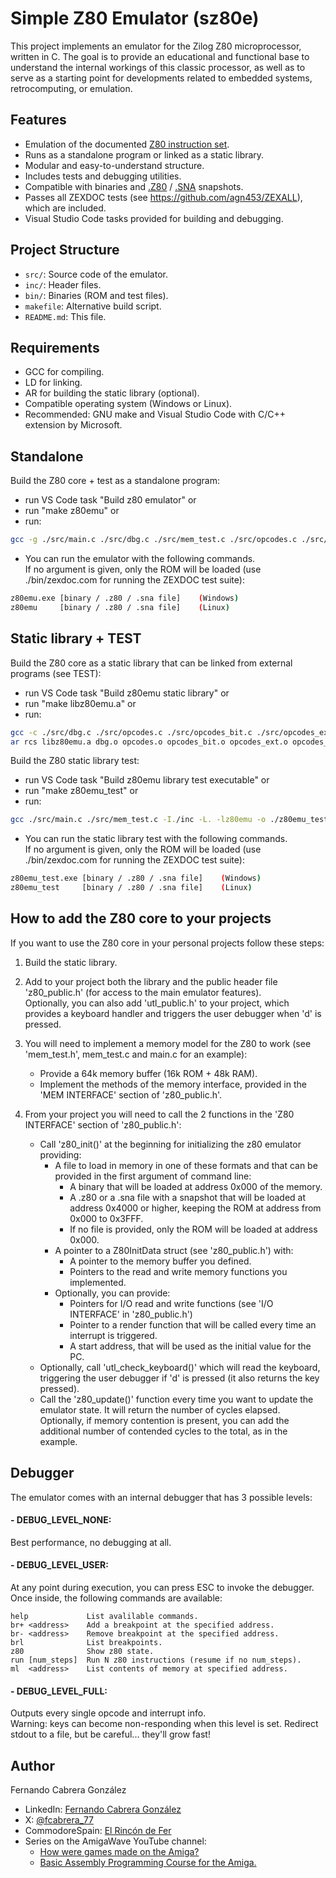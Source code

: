 
# Simple Z80 Emulator (sz80e)

This project implements an emulator for the Zilog Z80 microprocessor, written in C. The goal is to provide an educational and functional base to understand the internal workings of this classic processor, as well as to serve as a starting point for developments related to embedded systems, retrocomputing, or emulation.

## Features

- Emulation of the documented [Z80 instruction set](https://clrhome.org/table/).
- Runs as a standalone program or linked as a static library.
- Modular and easy-to-understand structure.
- Includes tests and debugging utilities.
- Compatible with binaries and [.Z80](https://worldofspectrum.org/faq/reference/z80format.htm) / [.SNA](https://worldofspectrum.org/faq/reference/formats.htm) snapshots.
- Passes all ZEXDOC tests (see https://github.com/agn453/ZEXALL), which are included.
- Visual Studio Code tasks provided for building and debugging.

## Project Structure

- `src/`: Source code of the emulator.
- `inc/`: Header files.
- `bin/`: Binaries (ROM and test files).
- `makefile`: Alternative build script.
- `README.md`: This file.

## Requirements

- GCC for compiling.
- LD for linking.
- AR for building the static library (optional).
- Compatible operating system (Windows or Linux).
- Recommended: GNU make and Visual Studio Code with C/C++ extension by Microsoft.

## Standalone

Build the Z80 core + test as a standalone program:
- run VS Code task "Build z80 emulator" or
- run "make z80emu" or
- run:

```sh
gcc -g ./src/main.c ./src/dbg.c ./src/mem_test.c ./src/opcodes.c ./src/opcodes_bit.c ./src/opcodes_ext.c ./src/opcodes_ix.c ./src/opcodes_iy.c ./src/opcodes_main.c ./src/utl.c ./src/z80.c -I./inc -o ./z80emu
```

- You can run the emulator with the following commands.<br>If no argument is given, only the ROM will be loaded (use ./bin/zexdoc.com for running the ZEXDOC test suite):

```sh
z80emu.exe [binary / .z80 / .sna file]    (Windows)
z80emu     [binary / .z80 / .sna file]    (Linux)
```
## Static library + TEST

Build the Z80 core as a static library that can be linked from external programs (see TEST):
- run VS Code task "Build z80emu static library" or
- run "make libz80emu.a" or
- run:

```sh
gcc -c ./src/dbg.c ./src/opcodes.c ./src/opcodes_bit.c ./src/opcodes_ext.c ./src/opcodes_ix.c ./src/opcodes_iy.c ./src/opcodes_main.c ./src/utl.c ./src/z80.c -I./inc
ar rcs libz80emu.a dbg.o opcodes.o opcodes_bit.o opcodes_ext.o opcodes_ix.o opcodes_iy.o opcodes_main.o utl.o z80.o
```

Build the Z80 static library test:
- run VS Code task "Build z80emu library test executable" or
- run "make z80emu_test" or
- run:

```sh
gcc ./src/main.c ./src/mem_test.c -I./inc -L. -lz80emu -o ./z80emu_test 
```

- You can run the static library test with the following commands.<br>If no argument is given, only the ROM will be loaded (use ./bin/zexdoc.com for running the ZEXDOC test suite):

```sh
z80emu_test.exe [binary / .z80 / .sna file]    (Windows)
z80emu_test     [binary / .z80 / .sna file]    (Linux)
```
## How to add the Z80 core to your projects

If you want to use the Z80 core in your personal projects follow these steps:
1) Build the static library.

2) Add to your project both the library and the public header file 'z80_public.h' (for access to the main emulator features).<br>
   Optionally, you can also add 'utl_public.h' to your project, which provides a keyboard handler and triggers the user debugger when 'd' is pressed.

3) You will need to implement a memory model for the Z80 to work (see 'mem_test.h', mem_test.c and main.c for an example):
    - Provide a 64k memory buffer (16k ROM + 48k RAM).
    - Implement the methods of the memory interface, provided in the 'MEM INTERFACE' section of 'z80_public.h'.

4) From your project you will need to call the 2 functions in the 'Z80 INTERFACE' section of 'z80_public.h':
    - Call 'z80_init()' at the beginning for initializing the z80 emulator providing:
        - A file to load in memory in one of these formats and that can be provided in the first argument of command line:
            - A binary that will be loaded at address 0x000 of the memory.
            - A .z80 or a .sna file with a snapshot that will be loaded at address 0x4000 or higher, keeping the ROM at address from 0x000 to 0x3FFF.
            - If no file is provided, only the ROM will be loaded at address 0x000.
        - A pointer to a Z80InitData struct (see 'z80_public.h') with:
            - A pointer to the memory buffer you defined.
            - Pointers to the read and write memory functions you implemented.
        - Optionally, you can provide:
            - Pointers for I/O read and write functions (see 'I/O INTERFACE' in 'z80_public.h')
            - Pointer to a render function that will be called every time an interrupt is triggered.
            - A start address, that will be used as the initial value for the PC.
    - Optionally, call 'utl_check_keyboard()' which will read the keyboard, triggering the user debugger if 'd' is pressed (it also returns the key pressed).
    - Call the 'z80_update()' function every time you want to update the emulator state. It will return the number of cycles elapsed.
      Optionally, if memory contention is present, you can add the additional number of contended cycles to the total, as in the example.

## Debugger

The emulator comes with an internal debugger that has 3 possible levels:

#### - DEBUG_LEVEL_NONE: 
Best performance, no debugging at all.

#### - DEBUG_LEVEL_USER:

At any point during execution, you can press ESC to invoke the debugger. Once inside, the following commands are available:
```text
help             List avalilable commands.
br+ <address>    Add a breakpoint at the specified address.
br- <address>    Remove breakpoint at the specified address.
brl              List breakpoints.
z80              Show z80 state.
run [num_steps]  Run N z80 instructions (resume if no num_steps).
ml  <address>    List contents of memory at specified address.
```

#### - DEBUG_LEVEL_FULL: 
Outputs every single opcode and interrupt info.<br>
Warning: keys can become non-responding when this level is set. Redirect stdout to a file, but be careful... they'll grow fast!

## Author

Fernando Cabrera González
- LinkedIn: [Fernando Cabrera González](https://www.linkedin.com/in/fernando-cabrera-gonzález-3b256620)
- X: [@fcabrera_77](https://x.com/fcabrera_77)
- CommodoreSpain: [El Rincón de Fer](https://www.commodorespain.es/el-rincon-de-fer/)
- Series on the AmigaWave YouTube channel:
    - [How were games made on the Amiga?](https://youtube.com/playlist?list=PLJGQC1clVHNFnwfmWUz3W2uoJgx0Pj6u2&si=RM6vIbvmaD15IcuX)
    - [Basic Assembly Programming Course for the Amiga.](https://youtube.com/playlist?list=PLJGQC1clVHNH7jb3hanudeT_BnQs2Ilv0&si=VeIlJY8tVfef84P_)
